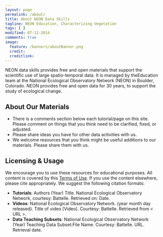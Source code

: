```yaml
---
layout: page
permalink: /about/
title: About NEON Data Skills
tagline: NEON Education, Characterizing Vegetation
tags: [ ]
modified: 07-12-2014
comments: true
image:
  feature: /banners/aboutBanner.png
  credit:
  creditlink: 
---
```


NEON data skills provides free and open materials that support the scientific 
use of large spatio-temporal data. It is managed by theEducation team at 
the National Ecological Observatory Network (NEON) in Boulder, Colorado. NEON 
provides free and open data for 30 years, to support the study of ecological 
change.


## About Our Materials

* There is a comments section below each tutorial/page on this site. Please 
comment on things that you think need to be clarified, fixed, or adjusted. 
* Please share ideas you have for other data activities with us. 
* We welcome resources that you think might be useful additions to our 
materials. Please share them with us.

## Licensing & Usage

We encourage you to use these resources for educational purposes. All content is 
covered by this 
<a href="http://www.neonscience.org/about/terms-of-use" target="_blank">Terms of Use</a>. 
If you use the content elsewhere, please cite appropriately. We suggest the following citation
formats: 

* **Tutorials**: Authors (Year) Title. National Ecological Observatory Network, courtesy: Battelle. Retrieved on: Date.  
* **Videos**: National Ecological Observatory Network. (year month day released). Title of video [Video]. Courtesy: Battelle. Retrieved from  < URL >.
* **Data Teaching Subsets**: National Ecological Observatory Network (Year) Teaching Data Subset:File Name. Courtesy: Battelle. URL. Retrieval date.  